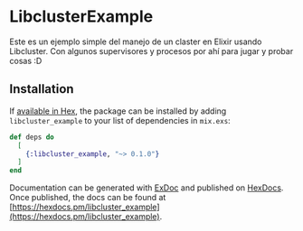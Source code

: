 # LibclusterExample

Este es un ejemplo simple del manejo de un claster en Elixir usando Libcluster. Con algunos supervisores y procesos por ahí para jugar y probar cosas :D

[](https://i.pinimg.com/originals/20/28/f1/2028f1b830ded1228fa0d3c48919e3a4.gif)

## Installation

If [available in Hex](https://hex.pm/docs/publish), the package can be installed
by adding `libcluster_example` to your list of dependencies in `mix.exs`:

```elixir
def deps do
  [
    {:libcluster_example, "~> 0.1.0"}
  ]
end
```

Documentation can be generated with [ExDoc](https://github.com/elixir-lang/ex_doc)
and published on [HexDocs](https://hexdocs.pm). Once published, the docs can
be found at [https://hexdocs.pm/libcluster_example](https://hexdocs.pm/libcluster_example).
